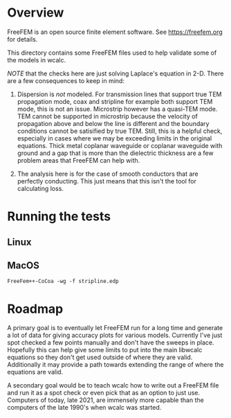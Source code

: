 # Overview
FreeFEM is an open source finite element software.  See https://freefem.org for details.

This directory contains some FreeFEM files used to help validate some of the models
in wcalc.

*NOTE* that the checks here are just solving Laplace's equation in 2-D.  There are
a few consequences to keep in mind:

1. Dispersion is *not* modeled.  For transmission lines that support true TEM propagation
mode, coax and stripline for example both support TEM mode, this is not an issue.
Microstrip however has a quasi-TEM mode.  TEM cannot be supported in microstrip because
the velocity of propagation above and below the line is different and the boundary
conditions cannot be satisified by true TEM.  Still, this is a helpful check, especially
in cases where we may be exceeding limits in the original equations.  Thick metal
coplanar waveguide or coplanar waveguide with ground and a gap that is more than the
dielectric thickness are a few problem areas that FreeFEM can help with.

2. The analysis here is for the case of smooth conductors that are perfectly conducting.
This just means that this isn't the tool for calculating loss.

# Running the tests

## Linux

## MacOS
```
FreeFem++-CoCoa -wg -f stripline.edp
```

# Roadmap
A primary goal is to eventually let FreeFEM run for a long time and generate a lot of
data for giving accuracy plots for various models.  Currently I've just spot checked
a few points manually and don't have the sweeps in place.  Hopefully this can help
give some limits to put into the main libwcalc equations so they don't get used outside
of where they are valid.  Additionally it may provide a path towards extending the
range of where the equations are valid.

A secondary goal would be to teach wcalc how to write out a FreeFEM file and run it
as a spot check or even pick that as an option to just use.  Computers of today, late
2021, are immensely more capable than the computers of the late 1990's when wcalc
was started.
